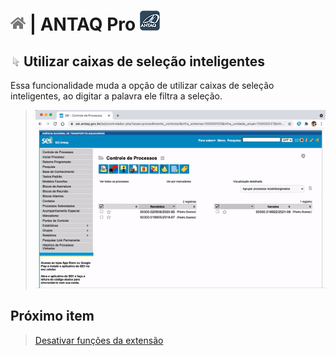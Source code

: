 # [![Home](../img/home.png)](../) |  ANTAQ Pro ![Icone](../img/icon-32.png)

## ![ANTAQ  Utilizar caixas de seleção inteligentes](../img/icon-cursor.png)   Utilizar caixas de seleção inteligentes

Essa funcionalidade muda a opção de utilizar caixas de seleção inteligentes, ao digitar a palavra ele filtra a seleção.

> ![Tela Utilizar caixas de seleção inteligentes](../img/tela-substituirselecacao.gif)  

## Próximo item

> [Desativar funções da extensão](../pages/DESATIVARFUNCOES.md)
